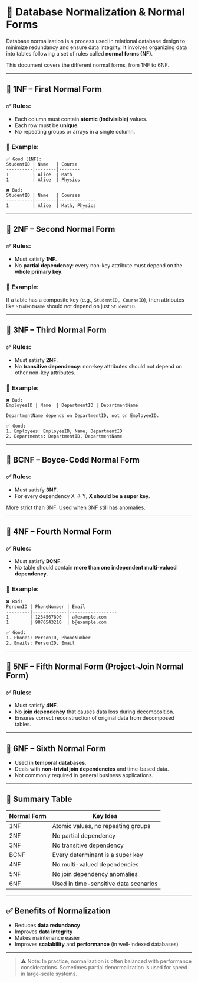 
# 📘 Database Normalization & Normal Forms

Database normalization is a process used in relational database design to minimize redundancy and ensure data integrity. It involves organizing data into tables following a set of rules called **normal forms (NF)**.

This document covers the different normal forms, from 1NF to 6NF.

---

## 🔹 1NF – First Normal Form

### ✅ Rules:
- Each column must contain **atomic (indivisible)** values.
- Each row must be **unique**.
- No repeating groups or arrays in a single column.

### 📌 Example:
```text
✅ Good (1NF):
StudentID | Name   | Course
----------|--------|--------
1         | Alice  | Math
1         | Alice  | Physics

❌ Bad:
StudentID | Name   | Courses
----------|--------|--------------
1         | Alice  | Math, Physics
```

---

## 🔹 2NF – Second Normal Form

### ✅ Rules:
- Must satisfy **1NF**.
- No **partial dependency**: every non-key attribute must depend on the **whole primary key**.

### 📌 Example:
If a table has a composite key (e.g., `StudentID, CourseID`), then attributes like `StudentName` should not depend on just `StudentID`.

---

## 🔹 3NF – Third Normal Form

### ✅ Rules:
- Must satisfy **2NF**.
- No **transitive dependency**: non-key attributes should not depend on other non-key attributes.

### 📌 Example:
```text
❌ Bad:
EmployeeID | Name  | DepartmentID | DepartmentName

DepartmentName depends on DepartmentID, not on EmployeeID.

✅ Good:
1. Employees: EmployeeID, Name, DepartmentID
2. Departments: DepartmentID, DepartmentName
```

---

## 🔹 BCNF – Boyce-Codd Normal Form

### ✅ Rules:
- Must satisfy **3NF**.
- For every dependency X → Y, **X should be a super key**.

More strict than 3NF. Used when 3NF still has anomalies.

---

## 🔹 4NF – Fourth Normal Form

### ✅ Rules:
- Must satisfy **BCNF**.
- No table should contain **more than one independent multi-valued dependency**.

### 📌 Example:
```text
❌ Bad:
PersonID | PhoneNumber | Email
---------|-------------|------------------
1        | 1234567890  | a@example.com
1        | 9876543210  | b@example.com

✅ Good:
1. Phones: PersonID, PhoneNumber
2. Emails: PersonID, Email
```

---

## 🔹 5NF – Fifth Normal Form (Project-Join Normal Form)

### ✅ Rules:
- Must satisfy **4NF**.
- No **join dependency** that causes data loss during decomposition.
- Ensures correct reconstruction of original data from decomposed tables.

---

## 🔹 6NF – Sixth Normal Form

- Used in **temporal databases**.
- Deals with **non-trivial join dependencies** and time-based data.
- Not commonly required in general business applications.

---

## 📌 Summary Table

| Normal Form | Key Idea                                  |
|-------------|--------------------------------------------|
| 1NF         | Atomic values, no repeating groups         |
| 2NF         | No partial dependency                      |
| 3NF         | No transitive dependency                   |
| BCNF        | Every determinant is a super key           |
| 4NF         | No multi-valued dependencies               |
| 5NF         | No join dependency anomalies               |
| 6NF         | Used in time-sensitive data scenarios      |

---

## ✅ Benefits of Normalization

- Reduces **data redundancy**
- Improves **data integrity**
- Makes maintenance easier
- Improves **scalability** and **performance** (in well-indexed databases)

---

> ⚠️ Note: In practice, normalization is often balanced with performance considerations. Sometimes partial denormalization is used for speed in large-scale systems.

